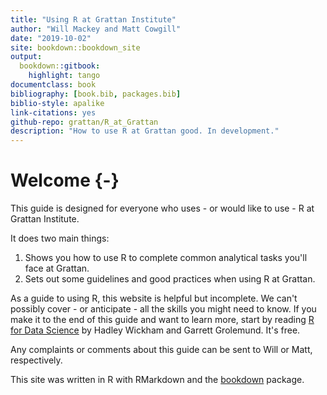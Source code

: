```yaml
--- 
title: "Using R at Grattan Institute"
author: "Will Mackey and Matt Cowgill"
date: "2019-10-02"
site: bookdown::bookdown_site
output: 
  bookdown::gitbook:
    highlight: tango
documentclass: book
bibliography: [book.bib, packages.bib]
biblio-style: apalike
link-citations: yes
github-repo: grattan/R_at_Grattan
description: "How to use R at Grattan good. In development."
---
```


# Welcome {-}

This guide is designed for everyone who uses - or would like to use - R at Grattan Institute. 

It does two main things:

1. Shows you how to use R to complete common analytical tasks you'll face at Grattan.
2. Sets out some guidelines and good practices when using R at Grattan.

As a guide to using R, this website is helpful but incomplete. We can't possibly cover - or anticipate - all the skills you might need to know. If you make it to the end of this guide and want to learn more, start by reading [R for Data Science](https://r4ds.had.co.nz) by Hadley Wickham and Garrett Grolemund. It's free.

Any complaints or comments about this guide can be sent to Will or Matt, respectively. 

This site was written in R with RMarkdown and the [bookdown](https://bookdown.org) package.
